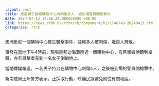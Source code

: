 ```yaml
---
layout: post
title: 悉尼男子據報購物中心內刺傷多人　被到場警員開槍擊中
date: 2024-04-13 14:56:29.000000000 +08:00
link: https://news.rthk.hk/rthk/ch/component/k2/1748749-20240413.htm
categories: rthk
---
```


澳洲悉尼一個購物中心發生襲擊事件，據報多人被刺傷，幾百人疏散。

事發在當地下午4時前，現場是邦迪海灘附近一個購物中心，有目擊者說聽到槍聲，亦有目擊者見到一名女子倒躺地上。

當地傳媒報道，一名男子持刀在購物中心刺傷4人，之後被到場的警員開槍擊中。

新南威爾士州警方表示，正採取行動，呼籲民眾避免前往有關地區。
